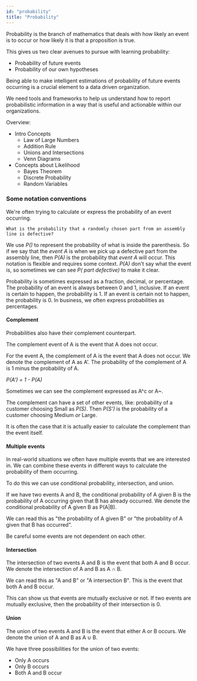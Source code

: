 ```yaml
---
id: "probability"
title: "Probability"
---
```


Probability is the branch of mathematics that deals with how likely an event is to occur or how likely it is that a proposition is true.

This gives us two clear avenues to pursue with learning probability:

- Probability of future events
- Probability of our own hypotheses

Being able to make intelligent estimations of probability of future events occurring is a crucial element to a data driven organization.

We need tools and frameworks to help us understand how to report probabilistic information in a way that is useful and actionable within our organizations.

Overview:

- Intro Concepts
  - Law of Large Numbers
  - Addition Rule
  - Unions and Intersections
  - Venn Diagrams
- Concepts about Likelihood
  - Bayes Theorem
  - Discrete Probability
  - Random Variables

### Some notation conventions

We're often trying to calculate or express the probability of an event occurring.

`What is the probability that a randomly chosen part from an assembly line is defective?`

We use *P()* to represent the probability of what is inside the parenthesis. So if we say that the *event A* is when we pick up a defective part from the assembly line, then *P(A)* is the probability that *event A* will occur. This notation is flexible and requires some context. *P(A)* don't say what the event is, so sometimes we can see *P( part defective)* to make it clear.

Probability is sometimes expressed as a fraction, decimal, or percentage. The probability of an event is always between 0 and 1, inclusive. If an event is certain to happen, the probability is 1. If an event is certain not to happen, the probability is 0. In business, we often express probabilities as percentages.

#### Complement

Probabilities also have their complement counterpart.

The complement event of A is the event that A does not occur.

For the event A, the complement of A is the event that A does not occur. We denote the complement of A as A'. The probability of the complement of A is 1 minus the probability of A.

*P(A') = 1 - P(A)*

Sometimes we can see the complement expressed as A^c or A~.

The complement can have a set of other events, like: probability of a customer choosing Small as *P(S)*. Then *P(S')* is the probability of a customer choosing Medium *or* Large.

It is often the case that it is actually easier to calculate the complement than the event itself.

#### Multiple events

In real-world situations we often have multiple events that we are interested in. We can combine these events in different ways to calculate the probability of them occurring.

To do this we can use conditional probability, intersection, and union.

If we have two events A and B, the conditional probability of A given B is the probability of A occurring given that B has already occurred. We denote the conditional probability of A given B as P(A|B).

We can read this as "the probability of A given B" or "the probability of A given that B has occurred".

Be careful some events are not dependent on each other.

#### Intersection

The intersection of two events A and B is the event that both A and B occur. We denote the intersection of A and B as A ∩ B.

We can read this as "A and B" or "A intersection B". This is the event that both A and B occur.

This can show us that events are mutually exclusive or not. If two events are mutually exclusive, then the probability of their intersection is 0.

#### Union

The union of two events A and B is the event that either A or B occurs. We denote the union of A and B as A ∪ B.

We have three possibilities for the union of two events:

- Only A occurs
- Only B occurs
- Both A and B occur
